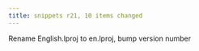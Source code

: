 ```yaml
---
title: snippets r21, 10 items changed
---
```


Rename English.lproj to en.lproj, bump version number
